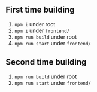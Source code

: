 ## First time building

1. `npm i` under root
2. `npm i` under `frontend/`
3. `npm run build` under root
4. `npm run start` under `frontend/`

## Second time building

1. `npm run build` under root
2. `npm run start` under `frontend/`
